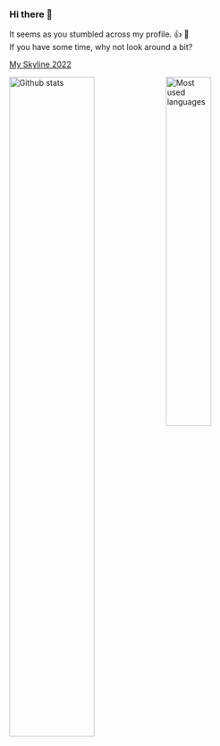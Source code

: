 ### Hi there 👋

It seems as you stumbled across my profile. 👍 🙂<br>
If you have some time, why not look around a bit?

[My Skyline 2022](https://skyline.github.com/einfachirgendwer0815/2022?annotation0=2022-01-16,2022-01-16,11%20contributions&annotation1=2022-11-05,2022-11-05,12%20contributions&annotation2=2022-09-17,2022-09-17,10%20contributions&annotation3=2022-01-09,2022-01-09,8%20contributions&annotation4=2022-05-13,2022-05-13,7%20contributions)

<div style="width: 100%">
  <img align="left" style="width: 55%; height: auto;" alt="Github stats" src="https://github-readme-stats.vercel.app/api?username=einfachIrgendwer0815&count_private=true&show_icons=true&theme=dark&title_color=0c88fc&include_all_commits=true&hide_border=true&bg_color=000" />

  <img align="left" style="width: 40%; height: auto;" alt="Most used languages" src="https://github-readme-stats.vercel.app/api/top-langs/?username=einfachIrgendwer0815&layout=compact&langs_count=8&theme=dark&title_color=0c88fc&hide_border=true&bg_color=000" />
</div>
